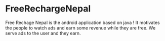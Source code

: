 # FreeRechargeNepal
Free Rechage Nepal is the android application based on java ! It motivates the people to watch ads and earn some revenue while they are free. We serve ads to the user and they earn. 
